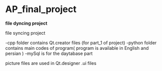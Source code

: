 # AP_final_project

**file dyncing project**

file syncing project 

-cpp folder contains Qt.creator files (for part_1 of project)
-python folder contains main codes of program( program is available in English and persian )
-mySql is for the daytabase part

picture files are used in Qt.designer .ui files 
